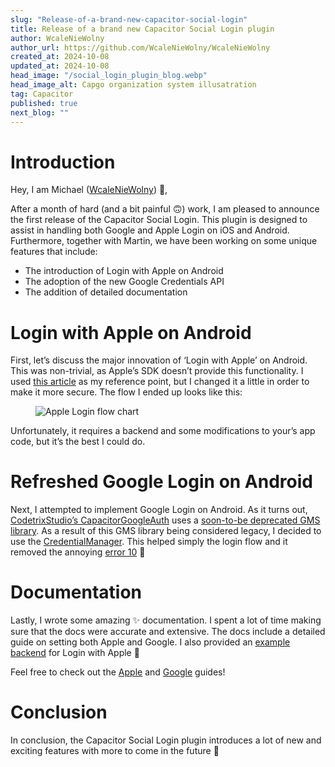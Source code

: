 ```yaml
---
slug: "Release-of-a-brand-new-capacitor-social-login"
title: Release of a brand new Capacitor Social Login plugin
author: WcaleNieWolny
author_url: https://github.com/WcaleNieWolny/WcaleNieWolny
created_at: 2024-10-08
updated_at: 2024-10-08
head_image: "/social_login_plugin_blog.webp"
head_image_alt: Capgo organization system illusatration
tag: Capacitor
published: true
next_blog: ""
---
```


# Introduction

Hey, I am Michael ([WcaleNieWolny](https://github.com/WcaleNieWolny)) 👋,

After a month of hard (and a bit painful 🙃) work, I am pleased to announce the first release of the Capacitor Social Login. This plugin is designed to assist in handling both Google and Apple Login on iOS and Android. Furthermore, together with Martin, we have been working on some unique features that include:

 - The introduction of Login with Apple on Android 
 - The adoption of the new Google Credentials API
 - The addition of detailed documentation

# Login with Apple on Android

First, let’s discuss the major innovation of ‘Login with Apple’ on Android. This was non-trivial, as Apple’s SDK doesn’t provide this functionality. I used [this article](https://johncodeos.com/how-to-add-sign-in-with-apple-button-to-your-android-app-using-kotlin/) as my reference point, but I changed it a little in order to make it more secure. The flow I ended up looks like this:

<figure><img style="margin-left: auto;margin-right: auto;max-height: 600px !important;" src="/apple-login-flow-chart.svg" alt="Apple Login flow chart" /><figcaption></figcaption></figure> 

Unfortunately, it requires a backend and some modifications to your’s app code, but it’s the best I could do.

# Refreshed Google Login on Android

Next, I attempted to implement Google Login on Android. As it turns out, [CodetrixStudio’s CapacitorGoogleAuth](https://github.com/CodetrixStudio/CapacitorGoogleAuth) uses a [soon-to-be deprecated GMS library](https://developer.android.com/identity/sign-in/legacy-gsi-migration#authorization). As a result of this GMS library being considered legacy, I decided to use the [CredentialManager](https://developer.android.com/identity/sign-in/credential-manager-siwg). This helped simply the login flow and it removed the annoying [error 10](https://github.com/CodetrixStudio/CapacitorGoogleAuth/issues/332) 🎉

# Documentation

Lastly, I wrote some amazing ✨ documentation. I spent a lot of time making sure that the docs were accurate and extensive.
The docs include a detailed guide on setting both Apple and Google. I also provided an [example backend](https://github.com/WcaleNieWolny/capgo-social-login-backend-demo) for Login with Apple 🍎

Feel free to check out the [Apple](https://github.com/Cap-go/capacitor-social-login/blob/main/docs/setup_apple.md) and [Google](https://github.com/Cap-go/capacitor-social-login/blob/main/docs/setup_google.md) guides!

# Conclusion

In conclusion, the Capacitor Social Login plugin introduces a lot of new and exciting features with more to come in the future 🚀